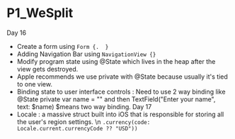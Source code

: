 # P1_WeSplit
Day 16
  - Create a form using ```Form {.  }```
  - Adding Navigation Bar using  ```NavigationView {}```
  - Modify program state using @State which lives in the heap after the view gets destroyed.  
  - Apple recommends we use private with @State because usually it's tied to one view.
  - Binding state to user interface controls : Need to use 2 way binding like 
      @State private var name = "" and then TextField("Enter your name", text: $name) $means two way binding.
Day 17
  - Locale : a massive struct built into iOS that is responsible for storing all the user's region settings. \n
    ```.currency(code: Locale.current.currencyCode ?? "USD"))```
      
